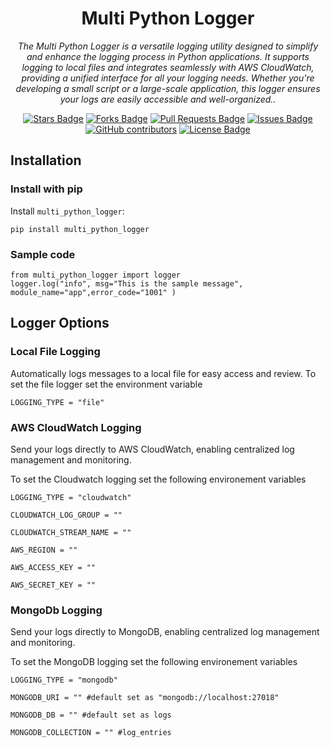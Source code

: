 <h1 align="center">Multi Python Logger</h1>
<p align="center"><i>The Multi Python Logger is a versatile logging utility designed to simplify and enhance the logging process in Python applications. It supports logging to local files and integrates seamlessly with AWS CloudWatch, providing a unified interface for all your logging needs. Whether you're developing a small script or a large-scale application, this logger ensures your logs are easily accessible and well-organized..</i></p>
<div align="center">
  <a href="https://github.com/NajiAboo/multi_python_logger/stargazers"><img src="https://img.shields.io/github/stars/NajiAboo/multi_python_logger" alt="Stars Badge"/></a>
<a href="https://github.com/NajiAboo/multi_python_logger/network/members"><img src="https://img.shields.io/github/forks/NajiAboo/multi_python_logger" alt="Forks Badge"/></a>
<a href="https://github.com/NajiAboo/multi_python_logger/pulls"><img src="https://img.shields.io/github/issues-pr/NajiAboo/multi_python_logger" alt="Pull Requests Badge"/></a>
<a href="https://github.com/NajiAboo/multi_python_logger/issues"><img src="https://img.shields.io/github/issues/NajiAboo/multi_python_logger" alt="Issues Badge"/></a>
<a href="https://github.com/NajiAboo/multi_python_logger/graphs/contributors"><img alt="GitHub contributors" src="https://img.shields.io/github/contributors/NajiAboo/multi_python_logger?color=2b9348"></a>
<a href="https://github.com/NajiAboo/multi_python_logger/blob/master/LICENSE"><img src="https://img.shields.io/github/license/NajiAboo/multi_python_logger?color=2b9348" alt="License Badge"/></a>
</div>

## Installation

### Install with pip

Install `multi_python_logger`:

```
pip install multi_python_logger
```

### Sample code

```
from multi_python_logger import logger
logger.log("info", msg="This is the sample message", module_name="app",error_code="1001" )
```

## Logger Options

### Local File Logging
  Automatically logs messages to a local file for easy access and review.
  To set the file logger set the environment variable 
  ```
  LOGGING_TYPE = "file"
  ```

### AWS CloudWatch Logging
  Send your logs directly to AWS CloudWatch, enabling centralized log management and monitoring.

  To set the Cloudwatch logging set the following environement variables

  ```
  LOGGING_TYPE = "cloudwatch"

  CLOUDWATCH_LOG_GROUP = ""

  CLOUDWATCH_STREAM_NAME = ""

  AWS_REGION = ""

  AWS_ACCESS_KEY = ""

  AWS_SECRET_KEY = ""
  ```


### MongoDb Logging
  Send your logs directly to MongoDB, enabling centralized log management and monitoring.

  To set the MongoDB logging set the following environement variables

  ```
  LOGGING_TYPE = "mongodb"

  MONGODB_URI = "" #default set as "mongodb://localhost:27018"

  MONGODB_DB = "" #default set as logs

  MONGODB_COLLECTION = "" #log_entries

  
  ```